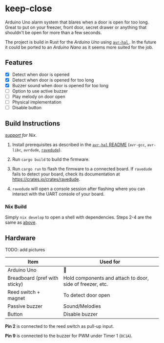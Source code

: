 keep-close
==========

 Arduino Uno alarm system that blares when a door is open for too long. Great to put on your freezer, front door, secret drawer or anything that shouldn't be open for more than a few seconds.

The project is build in Rust for the _Arduino Uno_ using [ `avr-hal` ]. In the future it could be ported to an _Arduino Nano_ as it seems more suited for the job.

## Features

- [x] Detect when door is opened
- [x] Detect when door is opened for too long
- [x] Buzzer sound when door is opened for too long
- [ ] Option to use active buzzer
- [ ] Play melody on door open
- [ ] Physical implementation
- [ ] Disable button

## Build Instructions

*[support](#nix-build) for Nix*.

1. Install prerequisites as described in the [`avr-hal` README] (`avr-gcc`, `avr-libc`, `avrdude`, [`ravedude`]).

2. Run `cargo build` to build the firmware.

3. Run `cargo run` to flash the firmware to a connected board.  If `ravedude` fails to detect your board, check its documentation at <https://crates.io/crates/ravedude>.

4. `ravedude` will open a console session after flashing where you can interact
   with the UART console of your board.

[`avr-hal`]: https://github.com/Rahix/avr-hal
[`avr-hal` README]: https://github.com/Rahix/avr-hal#readme
[`ravedude`]: https://crates.io/crates/ravedude

### Nix Build

Simply `nix develop` to open a shell with dependencies. Steps 2-4 are the same as [above](#build-instructions).

## Hardware

TODO: add pictures

| Item             | Used for |
|------------------|-----|
| Arduino Uno      | 🧠 |
| Breadboard (pref with sticky) | Hold components and attach to door, side of freezer, etc. |
| Reed switch + magnet | To detect door open |
| Passive buzzer   | Sound/Melodies |
| Button           | Disable buzzer |


**Pin 2** is connected to the reed switch as pull-up input.

**Pin 9** is connected to the buzzer for PWM under Timer 1 (`OC1A`).
